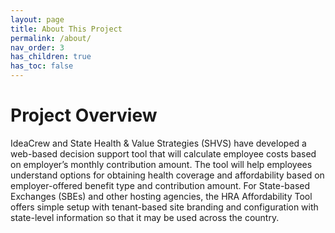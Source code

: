 ```yaml
---
layout: page
title: About This Project
permalink: /about/
nav_order: 3
has_children: true
has_toc: false
---
```


# **Project Overview**

IdeaCrew and State Health & Value Strategies (SHVS) have developed a web-based decision support tool that will calculate employee costs based on employer’s monthly contribution amount. The tool will help employees understand options for obtaining health coverage and affordability based on employer-offered benefit type and contribution amount. For State-based Exchanges (SBEs) and other hosting agencies, the HRA Affordability Tool offers simple setup with tenant-based site branding and configuration with state-level information so that it may be used across the country.

